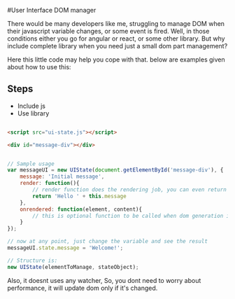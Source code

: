 #User Interface DOM manager

There would be many developers like me, struggling to manage DOM when their javascript variable changes, or some event is fired. Well, in those conditions either you go for angular or react, or some other library. But why include complete library when you need just a small dom part management?

Here this little code may help you cope with that. below are examples given about how to use this:

## Steps

- Include js
- Use library

```html

<script src="ui-state.js"></script>

<div id="message-div"></div>
```

```javascript

// Sample usage
var messageUI = new UIState(document.getElementById('message-div'), {
	message: 'Initial message',
	render: function(){
		// render function does the rendering job, you can even return the dom
        return 'Hello ' + this.message
    },
    onrendered: function(element, content){
    	// this is optional function to be called when dom generation is complete and rendered
	}
});

// now at any point, just change the variable and see the result
messageUI.state.message = 'Welcome!';

```

```javascript
// Structure is:
new UIState(elementToManage, stateObject);

```

Also, it doesnt uses any watcher, So, you dont need to worry about performance, it will update dom only if it's changed.